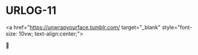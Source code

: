 # URLOG-11

<a href="https://unwrapyourface.tumblr.com/ target="_blank" style="font-size: 10vw; text-align:center;"><div>🚪</div></a>